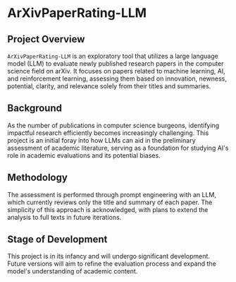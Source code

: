 # ArXivPaperRating-LLM

## Project Overview
`ArXivPaperRating-LLM` is an exploratory tool that utilizes a large language model (LLM) to evaluate newly published research papers in the computer science field on arXiv. It focuses on papers related to machine learning, AI, and reinforcement learning, assessing them based on innovation, newness, potential, clarity, and relevance solely from their titles and summaries.

## Background
As the number of publications in computer science burgeons, identifying impactful research efficiently becomes increasingly challenging. This project is an initial foray into how LLMs can aid in the preliminary assessment of academic literature, serving as a foundation for studying AI's role in academic evaluations and its potential biases.

## Methodology
The assessment is performed through prompt engineering with an LLM, which currently reviews only the title and summary of each paper. The simplicity of this approach is acknowledged, with plans to extend the analysis to full texts in future iterations.

## Stage of Development
This project is in its infancy and will undergo significant development. Future versions will aim to refine the evaluation process and expand the model's understanding of academic content.




